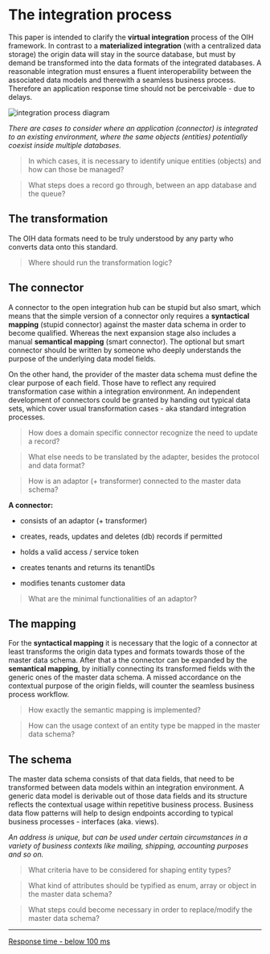 # The integration process
This paper is intended to clarify the **virtual integration** process of the OIH framework. In contrast to a **materialized integration** (with a centralized data storage) the origin data will stay in the source database, but must by demand be transformed into the data formats of the integrated databases. A reasonable integration must ensures a fluent interoperability between the associated data models and therewith a seamless business process. Therefore an application response time should not be perceivable - due to delays.

![integration process diagram](https://github.com/openintegrationhub/Data-and-Domain-Models/blob/master/MasterDataModel/Sources/IntegrationProcess.svg)

_There are cases to consider where an application (connector) is integrated to an existing environment, where the same objects (entities) potentially coexist inside multiple databases._

> In which cases, it is necessary to identify unique entities (objects) and how can those be managed?

> What steps does a record go through, between an app database and the queue?

## The transformation
The OIH data formats need to be truly understood by any party who converts data onto this standard.

> Where should run the transformation logic?

## The connector
A connector to the open integration hub can be stupid but also smart, which means that the simple version of a connector only requires a **syntactical mapping** (stupid connector) against the master data schema in order to become qualified. Whereas the next expansion stage also includes a manual **semantical mapping** (smart connector). The optional but smart connector should be written by someone who deeply understands the purpose of the underlying data model fields.

On the other hand, the provider of the master data schema must define the clear purpose of each field. Those have to reflect any required transformation case within a integration environment. An independent development of connectors could be granted by handing out typical data sets, which cover usual transformation cases - aka standard integration processes.

> How does a domain specific connector recognize the need to update a record?

> What else needs to be translated by the adapter, besides the protocol and data format?

> How is an adaptor (+ transformer) connected to the master data schema?

**A connector:**
* consists of an adaptor (+ transformer)
* creates, reads, updates and deletes (db) records if permitted


* holds a valid access / service token
* creates tenants and returns its tenantIDs
* modifies tenants customer data

> What are the minimal functionalities of an adaptor?

## The mapping
For the **syntactical mapping** it is necessary that the logic of a connector at least transforms the origin data types and formats towards those of the master data schema. After that a the connector can be expanded by the **semantical mapping**, by initially connecting its transformed fields with the generic ones of the master data schema. A missed accordance on the contextual purpose of the origin fields, will counter the seamless business process workflow.

> How exactly the semantic mapping is implemented?

> How can the usage context of an entity type be mapped in the master data schema?

## The schema
The master data schema consists of that data fields, that need to be transformed between data models within an integration environment. A generic data model is derivable out of those data fields and its structure reflects the contextual usage within repetitive business process. Business data flow patterns will help to design endpoints according to typical business processes - interfaces (aka. views).

_An address is unique, but can be used under certain circumstances in a variety of business contexts like mailing, shipping, accounting purposes and so on._

> What criteria have to be considered for shaping entity types?

> What kind of attributes should be typified as enum, array or object in the master data schema?

> What steps could become necessary in order to replace/modify the master data schema?

---

[Response time - below 100 ms](https://stackoverflow.com/questions/536300/what-is-the-shortest-perceivable-application-response-delay)
